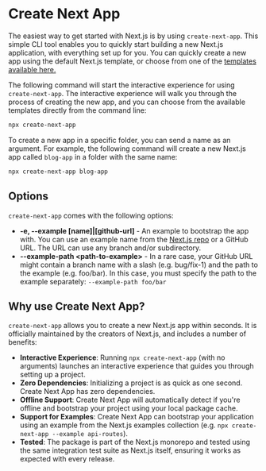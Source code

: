 # Create Next App

The easiest way to get started with Next.js is by using `create-next-app`. This simple CLI tool enables you to quickly start building a new Next.js application, with everything set up for you. You can quickly create a new app using the default Next.js template, or choose from one of the <a aria-label="Next.js Starter Templates" href="https://github.com/vercel/next.js/tree/canary/examples">templates available here.</a> 

The following command will start the interactive experience for using `create-next-app`. The interactive experience will walk you through the process of creating the new app, and you can choose from the available templates directly from the command line:

```bash
npx create-next-app
```

To create a new app in a specific folder, you can send a name as an argument. For example, the following command will create a new Next.js app called `blog-app` in a folder with the same name:

```bash
npx create-next-app blog-app
```

## Options

`create-next-app` comes with the following options:

* **-e, --example [name]|[github-url]** - An example to bootstrap the app with. You can use an example name from the [Next.js repo](https://github.com/vercel/next.js/tree/master/examples) or a GitHub URL. The URL can use any branch and/or subdirectory.
* **--example-path &lt;path-to-example&gt;** - In a rare case, your GitHub URL might contain a branch name with a slash (e.g. bug/fix-1) and the path to the example (e.g. foo/bar). In this case, you must specify the path to the example separately: `--example-path foo/bar`

## Why use Create Next App?

`create-next-app` allows you to create a new Next.js app within seconds. It is officially maintained by the creators of Next.js, and includes a number of benefits:

* **Interactive Experience**: Running `npx create-next-app` (with no arguments) launches an interactive experience that guides you through setting up a project.
* **Zero Dependencies**: Initializing a project is as quick as one second. Create Next App has zero dependencies. 
* **Offline Support**: Create Next App will automatically detect if you're offline and bootstrap your project using your local package cache.
* **Support for Examples**: Create Next App can bootstrap your application using an example from the Next.js examples collection (e.g. `npx create-next-app --example api-routes`).
* **Tested**: The package is part of the Next.js monorepo and tested using the same integration test suite as Next.js itself, ensuring it works as expected with every release.
